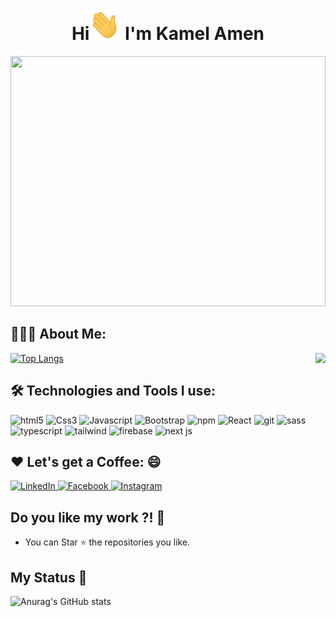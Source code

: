 <h1 align="center">Hi<img src="https://raw.githubusercontent.com/ABSphreak/ABSphreak/master/gifs/Hi.gif" height="50px"  width="50px"> I'm Kamel Amen</h1>

<!--
**Kamel-Amen/Kamel-Amen** is a ✨ _special_ ✨ repository because its `README.md` (this file) appears on your GitHub profile.

Here are some ideas to get you started:

- 🔭 I’m currently working on ...
- 🌱 I’m currently learning ...
- 👯 I’m looking to collaborate on ...
- 🤔 I’m looking for help with ...
- 💬 Ask me about ...
- 📫 How to reach me: ...
- 😄 Pronouns: ...
- ⚡ Fun fact: ...
-->

<div align="center">
  <img src="https://user-images.githubusercontent.com/62405933/161188355-f4d85c2e-3ef0-4981-8ce0-fdec3ba6a9a6.png" width="100%" height="400px">
</div>

## 👨🏻‍💻 About Me:
<img  src="https://user-images.githubusercontent.com/62405933/161188563-8508262f-6848-4b8b-b7c7-25225dc25772.gif" height="290px" align="right" />

<!--
## My Most Used Working Tools 💻
-->
[![Top Langs](https://github-readme-stats.vercel.app/api/top-langs/?username=Kamel-Amen)](https://github.com/Kamel-Amen/github-readme-stats)


## 🛠️ Technologies and Tools I use:

<p>
<img alt="html5" src="https://img.shields.io/badge/HTML5-E34F26?style=for-the-badge&logo=html5&logoColor=white" height="25px"/>
<img alt="Css3" src="https://img.shields.io/badge/CSS3-1572B6?style=for-the-badge&logo=css3&logoColor=white" height="25px"/>
<img alt="Javascript" src="https://img.shields.io/badge/JavaScript-323330?style=for-the-badge&logo=javascript&logoColor=F7DF1E"  height="25px"/>
<img alt="Bootstrap" src="https://img.shields.io/badge/Bootstrap-563D7C?style=for-the-badge&logo=bootstrap&logoColor=white" height="25px"/>
<img alt="npm" src="https://img.shields.io/badge/NPM-%23000000.svg?style=for-the-badge&logo=npm&logoColor=white" height="25px"/>
<img alt="React" src="https://img.shields.io/badge/React-20232A?style=for-the-badge&logo=react&logoColor=61DAFB" height="25px"/>
<img alt="git" src="https://img.shields.io/badge/-Git-F05032?style=flat-square&logo=git&logoColor=white" height="25px"/>
<img alt="sass" src="https://img.shields.io/badge/Sass-CC6699?style=for-the-badge&logo=sass&logoColor=white" height="25px"/>
<img alt="typescript" src="https://img.shields.io/badge/Typescript-CC6699?style=for-the-badge&logo=typescript&logoColor=white" height="25px"/>
<img alt="tailwind" src="https://img.shields.io/badge/Tailwind_CSS-38B2AC?style=for-the-badge&logo=tailwind-css&logoColor=white" height="25px" />
<img alt="firebase" src="https://img.shields.io/badge/firebase-a08021?style=for-the-badge&logo=firebase&logoColor=ffcd34" height="25px" />
<img alt="next js" src="https://img.shields.io/badge/Next-black?style=for-the-badge&logo=next.js&logoColor=white" height="25px" />
</p>

## ❤️ Let's get a Coffee: 😄

<p>
 <a href="https://www.linkedin.com/in/kamel-amen/" target="_blank">
   <img alt="LinkedIn" src="https://img.shields.io/badge/linkedin-%230077B5.svg?&style=for-the-badge&logo=linkedin&logoColor=white"  height="30px"/>
 </a> 
 <a href="https://www.facebook.com/profile.php?id=100011695663646" target="_blank">
   <img alt="Facebook" src="https://img.shields.io/badge/Facebook-1877F2?style=for-the-badge&logo=facebook&logoColor=white" height="30px"/>
 </a>
 <a href="https://www.instagram.com/kamelamen31/" target="_blank">
   <img alt="Instagram" src="https://img.shields.io/badge/Instagram-E4405F?style=for-the-badge&logo=instagram&logoColor=white"  height="30px"/>
 </a> 
</p>


## Do you like my work ?! 🤩
<ul>
  <li>You can Star ⭐ the repositories you like.</li>
  <!--
      <li>You can react ❤️ to my LinkedIn posts.</li>
  -->
</ul>

## My Status 🤔
![Anurag's GitHub stats](https://github-readme-stats.vercel.app/api?username=Kamel-Amen&show_icons=true&theme=radical)
